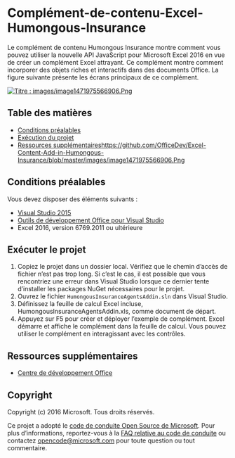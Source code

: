 
# <a name="excel-content-add-in-humongous-insurance"></a>Complément-de-contenu-Excel-Humongous-Insurance

Le complément de contenu Humongous Insurance montre comment vous pouvez utiliser la nouvelle API JavaScript pour Microsoft Excel 2016 en vue de créer un complément Excel attrayant. Ce complément montre comment incorporer des objets riches et interactifs dans des documents Office. La figure suivante présente les écrans principaux de ce complément.

[![Titre : images/image1471975566906.Png](https://github.com/OfficeDev/Excel-Content-Add-in-Humongous-Insurance/blob/master/images/image1471975566906.Png)](https://github.com/OfficeDev/Excel-Content-Add-in-Humongous-Insurance/blob/master/images/image1471975566906.Png)

## <a name="table-of-contents"></a>Table des matières

*   [Conditions préalables](#prerequisites)
*   [Exécution du projet](#run-the-project)
*   [Ressources supplémentaires](#additional-resources)https://github.com/OfficeDev/Excel-Content-Add-in-Humongous-Insurance/blob/master/images/image1471975566906.Png

## <a name="prerequisites"></a>Conditions préalables

Vous devez disposer des éléments suivants :

*   [Visual Studio 2015](https://www.visualstudio.com/downloads/download-visual-studio-vs.aspx)
*   [Outils de développement Office pour Visual Studio](https://www.visualstudio.com/en-us/features/office-tools-vs.aspx)
*   Excel 2016, version 6769.2011 ou ultérieure

## <a name="run-the-project"></a>Exécuter le projet

1.  Copiez le projet dans un dossier local. Vérifiez que le chemin d’accès de fichier n’est pas trop long. Si c’est le cas, il est possible que vous rencontriez une erreur dans Visual Studio lorsque ce dernier tente d’installer les packages NuGet nécessaires pour le projet.
2.  Ouvrez le fichier `HumongousInsuranceAgentsAddin.sln` dans Visual Studio.
3.  Définissez la feuille de calcul Excel incluse, HumongousInsuranceAgentsAddin.xls, comme document de départ.
3.  Appuyez sur F5 pour créer et déployer l’exemple de complément. Excel démarre et affiche le complément dans la feuille de calcul. Vous pouvez utiliser le complément en interagissant avec les contrôles.

## <a name="additional-resources"></a>Ressources supplémentaires

*   [Centre de développement Office](http://dev.office.com/)

## <a name="copyright"></a>Copyright

Copyright (c) 2016 Microsoft. Tous droits réservés.


Ce projet a adopté le [code de conduite Open Source de Microsoft](https://opensource.microsoft.com/codeofconduct/). Pour plus d’informations, reportez-vous à la [FAQ relative au code de conduite](https://opensource.microsoft.com/codeofconduct/faq/) ou contactez [opencode@microsoft.com](mailto:opencode@microsoft.com) pour toute question ou tout commentaire.
